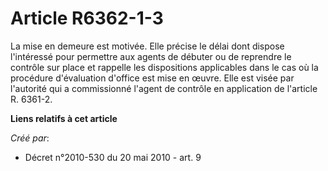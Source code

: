 # Article R6362-1-3

La mise en demeure est motivée. Elle précise le délai dont dispose l'intéressé pour permettre aux agents de débuter ou de
reprendre le contrôle sur place et rappelle les dispositions applicables dans le cas où la procédure d'évaluation d'office
est mise en œuvre. Elle est visée par l'autorité qui a commissionné l'agent de contrôle en application de l'article R.
6361-2.

**Liens relatifs à cet article**

_Créé par_:

  - Décret n°2010-530 du 20 mai 2010 - art. 9
